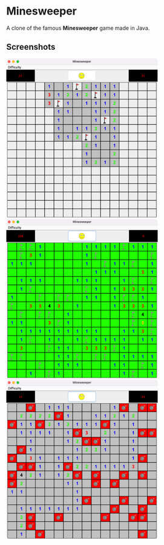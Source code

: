 # Minesweeper
A clone of the famous **Minesweeper** game made in Java.

## Screenshots
<img src="https://github.com/Giacomo1995/Minesweeper/blob/main/Images/minesweeper0.png" width="400" height="420" alt="minesweeper.png">
<img src="https://github.com/Giacomo1995/Minesweeper/blob/main/Images/minesweeper1.png" width="400" height="420" alt="minesweeper.png">
<img src="https://github.com/Giacomo1995/Minesweeper/blob/main/Images/minesweeper2.png" width="400" height="420" alt="minesweeper.png">
